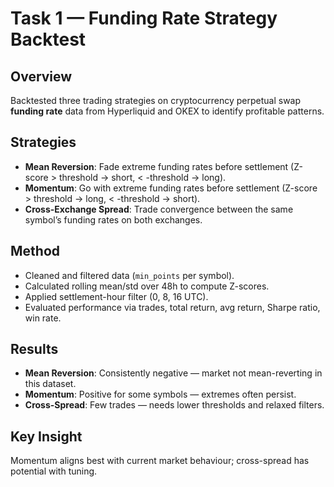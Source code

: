 # **Task 1 — Funding Rate Strategy Backtest**

## Overview
Backtested three trading strategies on cryptocurrency perpetual swap **funding rate** data from Hyperliquid and OKEX to identify profitable patterns.

## Strategies
- **Mean Reversion**: Fade extreme funding rates before settlement (Z-score > threshold → short, < -threshold → long).
- **Momentum**: Go with extreme funding rates before settlement (Z-score > threshold → long, < -threshold → short).
- **Cross-Exchange Spread**: Trade convergence between the same symbol’s funding rates on both exchanges.

## Method
- Cleaned and filtered data (`min_points` per symbol).
- Calculated rolling mean/std over 48h to compute Z-scores.
- Applied settlement-hour filter (0, 8, 16 UTC).
- Evaluated performance via trades, total return, avg return, Sharpe ratio, win rate.

## Results
- **Mean Reversion**: Consistently negative — market not mean-reverting in this dataset.
- **Momentum**: Positive for some symbols — extremes often persist.
- **Cross-Spread**: Few trades — needs lower thresholds and relaxed filters.

## Key Insight
Momentum aligns best with current market behaviour; cross-spread has potential with tuning.